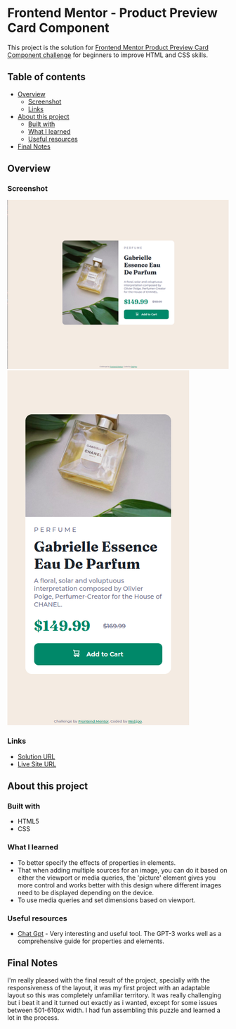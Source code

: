 # Frontend Mentor - Product Preview Card Component

This project is the solution for [Frontend Mentor Product Preview Card Component challenge](https://www.frontendmentor.io/challenges/product-preview-card-component-GO7UmttRfa/hub) for beginners to improve HTML and CSS skills.

## Table of contents

+ [Overview](#overview)
  + [Screenshot](#screenshot)
  + [Links](#links)
+ [About this project](#about-this-project)
  + [Built with](#built-with)
  + [What I learned](#what-i-learned)
  + [Useful resources](#useful-resources)
+ [Final Notes](#final-notes)

## Overview

### Screenshot
![](/images/Screenshot-2023-03-19.png)
![](/images/Screenshot2-2023-03-19.png)

### Links

- [Solution URL](https://github.com/red-jpo/Product-Preview-Card-Component-Solution)
- [Live Site URL](https://red-jpo.github.io/Product-Preview-Card-Component-Solution/)

## About this project

### Built with

- HTML5
- CSS

### What I learned

- To better specify the effects of properties in elements.
- That when adding multiple sources for an image, you can do it based on either the viewport or media queries, the 'picture' element gives you more control and works better with this design where different images need to be displayed depending on the device.
- To use media queries and set dimensions based on viewport.

### Useful resources

- [Chat Gpt](https://chat.openai.com/) - Very interesting and useful tool. The GPT-3 works well as a comprehensive guide for properties and elements.

## Final Notes

I'm really pleased with the final result of the project, specially with the responsiveness of the layout, it was my first project with an adaptable layout so this was completely unfamiliar territory. It was really challenging but i beat it and it turned out exactly as i wanted, except for some issues between 501-610px width. I had fun assembling this puzzle and learned a lot in the process. 




